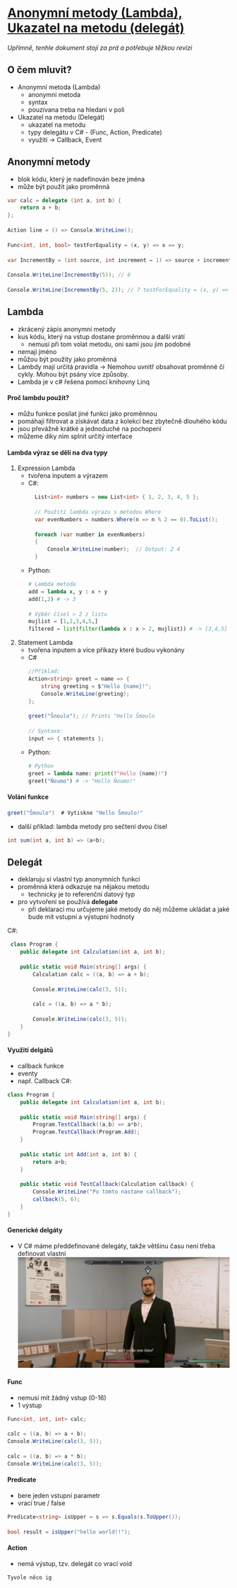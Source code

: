 # [Anonymní metody (Lambda), Ukazatel na metodu (delegát)](https://youtu.be/tNwfoEaFF68?si=YaftN8RaOIRkU47k)
*Upřímně, tenhle dokument stojí za prd a potřebuje těžkou revizi*

## O čem mluvit?
- Anonymní metoda (Lambda)
    - anonymni metoda 
    - syntax
    - pouzivana treba na hledani v poli
- Ukazatel na metodu (Delegát)
    - ukazatel na metodu
    - typy delegátu v C# - (Func, Action, Predicate)
    - využití -> Callback, Event

## Anonymní metody
- blok kódu, který je nadefinován beze jména
- může být použit jako proměnná
```csharp
var calc = delegate (int a, int b) {
    return a + b;
};

Action line = () => Console.WriteLine();

Func<int, int, bool> testForEquality = (x, y) => x == y;

var IncrementBy = (int source, int increment = 1) => source + increment;

Console.WriteLine(IncrementBy(5)); // 6

Console.WriteLine(IncrementBy(5, 2)); // 7 testForEquality = (x, y) => x == y;
```

## Lambda
- zkrácený zápis anonymní metody
- kus kódu, který na vstup dostane proměnnou a další vrátí
	- nemusí při tom volat metodu, oni sami jsou jim podobné
- nemají jméno
- můžou být použity jako proměnná
- Lambdy mají určitá pravidla -> Nemohou uvnitř obsahovat proměnné čí cykly. Mohou být psány více způsoby.
- Lambda je v c# řešena pomocí knihovny Linq

#### Proč lambdu použít?
- můžu funkce posílat jiné funkci jako proměnnou
- pomáhají filtrovat a získávat data z kolekcí bez zbytečně dlouhého kódu 
- jsou převážně krátké a jednoduché na pochopení
- můžeme díky nim splnit určitý interface

#### Lambda výraz se dělí na dva typy
1. Expression Lambda
	- tvořena inputem a výrazem
	- C#:
	  ```csharp
		List<int> numbers = new List<int> { 1, 2, 3, 4, 5 };

        // Použití lambda výrazu s metodou Where
        var evenNumbers = numbers.Where(n => n % 2 == 0).ToList();

        foreach (var number in evenNumbers)
        {
            Console.WriteLine(number);  // Output: 2 4
        }
		```
	- Python:
	  ```python
	  # Lambda metoda
	  add = lambda x, y : x + y
	  add(1,2) # -> 3
	  
	  # Výběr čísel > 2 z listu
	  mujlist = [1,2,3,4,5,]
	  filtered = list(filter(lambda x : x > 2, mujlist)) # -> [3,4,5]
	  ```
1. Statement Lambda
	- tvořena inputem a více příkazy které budou vykonány
	- C#
	  ```csharp
	  //Příklad:
	  Action<string> greet = name => {
		  string greeting = $"Hello {name}!";
		  Console.WriteLine(greeting);
	  };
	  
	  greet("Šnoulo"); // Prints "Hello Šmoulo
	  
	  // Syntaxe:
	  input => { statements };
	  ```
	- Python:
	  ```python
	  # Python
	  greet = lambda name: print(f"Hello {name}!")
	  greet("Ňoumo") # -> "Hello Ňoumo!"
	  ```
#### Volání funkce
```csharp
greet("Šmoulo")  # Vytiskne "Hello Šmoulo!"
```

- další příklad: lambda metody pro sečtení dvou čísel
```csharp
int sum(int a, int b) => (a+b);
```

## Delegát
- deklaruju si vlastní typ anonymních funkcí
- proměnná která odkazuje na nějakou metodu
	- technicky je to referenční datový typ
- pro vytvoření se používá **delegate** 
	- při deklaraci mu určujeme jaké metody do něj můžeme ukládat a jaké bude mít vstupní a výstupní hodnoty

C#:
```csharp
 class Program {
    public delegate int Calculation(int a, int b);
    
    public static void Main(string[] args) {
        Calculation calc = ((a, b) => a + b);
        
        Console.WriteLine(calc(3, 5));
        
        calc = ((a, b) => a * b);
        
        Console.WriteLine(calc(3, 5));
    }
}
```

#### Využití delgátů
- callback funkce
- eventy
- např. Callback
C#:
```csharp
class Program {
	public delegate int Calculation(int a, int b);
    
    public static void Main(string[] args) {
        Program.TestCallback((a,b) => a*b);
        Program.TestCallback(Program.Add);
    }
    
    public static int Add(int a, int b) {
        return a+b; 
    }
    
    public static void TestCallback(Calculation callback) {
        Console.WriteLine("Po tomto nastane callback");
        callback(5, 6);
    }
}
```

#### Generické delgáty
- V C# máme předdefinované delegáty, takže většinu času není třeba definovat vlastní
![mandik](../images/Skyrim_Mandiky_2%20(1).png)
#### Func
- nemusí mít žádný vstup (0-16)
- 1 výstup
```csharp
Func<int, int, int> calc;

calc = ((a, b) => a + b);
Console.WriteLine(calc(3, 5));

calc = ((a, b) => a * b);
Console.WriteLine(calc(3, 5));
```

#### Predicate
- bere jeden vstupní parametr
- vrací true / false
```csharp
Predicate<string> isUpper = s => s.Equals(s.ToUpper());

bool result = isUpper("hello world!!");
```

#### Action
- nemá výstup, tzv. delegát co vrací void
```csharp
Tyvole něco ig
```
